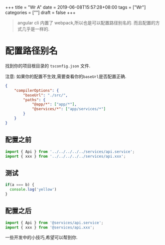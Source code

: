 +++
title = "Wr A"
date = 2019-06-08T15:57:28+08:00
tags = ["Wr"]
categories = [""]
draft = false
+++


> angular cli 内置了 webpack,所以也是可以配置路径别名的.
而且配置的方式几乎是一样的.

# 配置路径别名
找到你的项目根目录的 `tsconfig.json` 文件.

注意: 如果你的配置不生效,需要查看你的`baseUrl`是否配置正确.

```json
{
    "compilerOptions": {
        "baseUrl": "./src/",
        "paths": {
            "@app/*": ["app/*"],
            "@services/*": ["app/services/*"]
        }
    }
}

```

## 配置之前
```js
import { Api } from '../../../../../services/api.service';
import { xxx } from '../../../../../services/api.xxx';
```

## 测试
```js
if(a === b) {
  console.log('yellow')
}
```

## 配置之后

```js
import { Api } from '@services/api.service';
import { xxx } from '@services/api.xxx';
```

一些开发中的小技巧,希望可以帮到你.